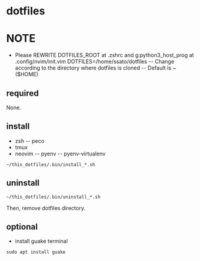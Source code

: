 # dotfiles

# NOTE

- Please REWRITE DOTFILES\_ROOT at .zshrc and g:python3\_host\_prog at .config/nvim/init.vim
DOTFILES=/home/ssato/dotfiles
-- Change according to the directory where dotfiles is cloned
-- Default is ~ ($HOME)

## required

None.

## install

- zsh
-- peco
- tmux
- neovim
-- pyenv
-- pyenv-virtualenv

`~/this_dotfiles/.bin/install_*.sh`

## uninstall

`~/this_dotfiles/.bin/uninstall_*.sh`

Then, remove dotfiles directory.

## optional

- install guake terminal

`sudo apt install guake`
